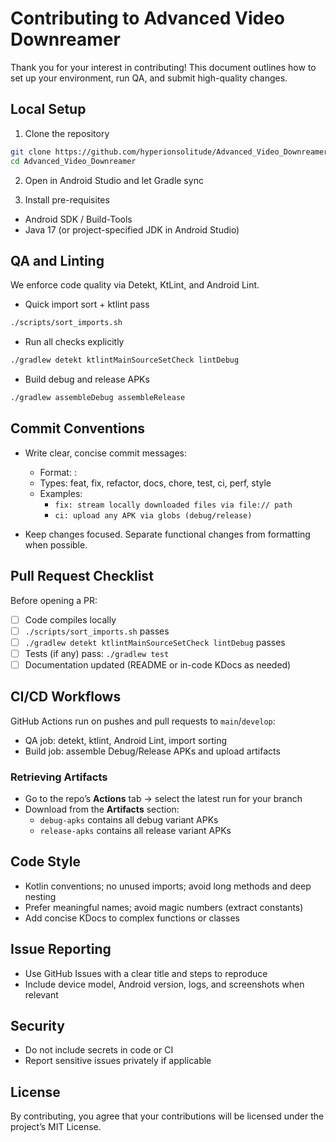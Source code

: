 # Contributing to Advanced Video Downreamer

Thank you for your interest in contributing! This document outlines how to set up your environment, run QA, and submit high-quality changes.

## Local Setup

1. Clone the repository
```bash
git clone https://github.com/hyperionsolitude/Advanced_Video_Downreamer.git
cd Advanced_Video_Downreamer
```

2. Open in Android Studio and let Gradle sync

3. Install pre-requisites
- Android SDK / Build-Tools
- Java 17 (or project-specified JDK in Android Studio)

## QA and Linting

We enforce code quality via Detekt, KtLint, and Android Lint.

- Quick import sort + ktlint pass
```bash
./scripts/sort_imports.sh
```

- Run all checks explicitly
```bash
./gradlew detekt ktlintMainSourceSetCheck lintDebug
```

- Build debug and release APKs
```bash
./gradlew assembleDebug assembleRelease
```

## Commit Conventions

- Write clear, concise commit messages:
  - Format: <type>: <summary>
  - Types: feat, fix, refactor, docs, chore, test, ci, perf, style
  - Examples:
    - `fix: stream locally downloaded files via file:// path`
    - `ci: upload any APK via globs (debug/release)`

- Keep changes focused. Separate functional changes from formatting when possible.

## Pull Request Checklist

Before opening a PR:
- [ ] Code compiles locally
- [ ] `./scripts/sort_imports.sh` passes
- [ ] `./gradlew detekt ktlintMainSourceSetCheck lintDebug` passes
- [ ] Tests (if any) pass: `./gradlew test`
- [ ] Documentation updated (README or in-code KDocs as needed)

## CI/CD Workflows

GitHub Actions run on pushes and pull requests to `main`/`develop`:
- QA job: detekt, ktlint, Android Lint, import sorting
- Build job: assemble Debug/Release APKs and upload artifacts

### Retrieving Artifacts
- Go to the repo’s **Actions** tab → select the latest run for your branch
- Download from the **Artifacts** section:
  - `debug-apks` contains all debug variant APKs
  - `release-apks` contains all release variant APKs

## Code Style

- Kotlin conventions; no unused imports; avoid long methods and deep nesting
- Prefer meaningful names; avoid magic numbers (extract constants)
- Add concise KDocs to complex functions or classes

## Issue Reporting

- Use GitHub Issues with a clear title and steps to reproduce
- Include device model, Android version, logs, and screenshots when relevant

## Security

- Do not include secrets in code or CI
- Report sensitive issues privately if applicable

## License

By contributing, you agree that your contributions will be licensed under the project’s MIT License.
